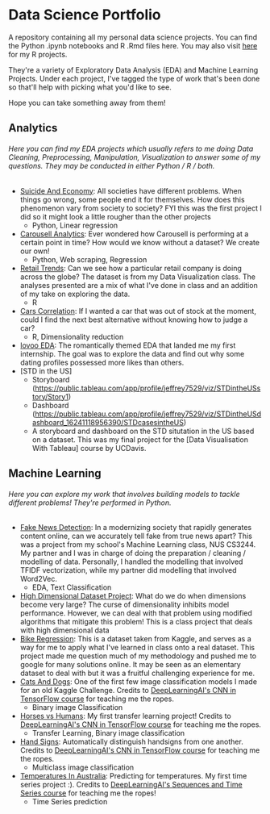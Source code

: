 # Data Science Portfolio
A repository containing all my personal data science projects. You can find the Python .ipynb notebooks and R .Rmd files here. You may also visit [here](https://rpubs.com/zenrith) for my R projects.

They're a variety of Exploratory Data Analysis (EDA) and Machine Learning Projects. Under each project, I've tagged the type of work that's been done so that'll help with picking what you'd like to see.

Hope you can take something away from them!

## Analytics
###### Here you can find my EDA projects which usually refers to me doing Data Cleaning, Preprocessing, Manipulation, Visualization to answer some of my questions. They may be conducted in either Python / R / both. 
- [Suicide And Economy](https://github.com/zenrith/Data-Science-Portfolio-/blob/main/Suicide%20And%20Economy/Suicide%20And%20Economy.ipynb): All societies have different problems. When things go wrong, some people end it for themselves. How does this phenomenon vary from society to society? FYI this was the first project I did so it might look a little rougher than the other projects
  - Python, Linear regression
- [Carousell Analytics](https://github.com/zenrith/Data-Science-Portfolio-/blob/main/Carousell%20Analytics/Carousell%20Analytics.ipynb): Ever wondered how Carousell is performing at a certain point in time? How would we know without a dataset? We create our own!
  - Python, Web scraping, Regression  
- [Retail Trends](https://rpubs.com/zenrith/Retail_Trends): Can we see how a particular retail company is doing across the globe? The dataset is from my Data Visualization class. The analyses presented are a mix of what I've done in class and an addition of my take on exploring the data.
  - R
- [Cars Correlation](https://rpubs.com/zenrith/Cars_Correlation): If I wanted a car that was out of stock at the moment, could I find the next best alternative without knowing how to judge a car? 
  - R, Dimensionality reduction
- [lovoo EDA](https://github.com/zenrith/Data-Science-Portfolio-/blob/main/lovoo%20EDA/lovoo_eda.ipynb): The romantically themed EDA that landed me my first internship. The goal was to explore the data and find out why some dating profiles possessed more likes than others. 
- [STD in the US] 
  -  Storyboard (https://public.tableau.com/app/profile/jeffrey7529/viz/STDintheUSstory/Story1)
  -  Dashboard (https://public.tableau.com/app/profile/jeffrey7529/viz/STDintheUSdashboard_16241118956390/STDcasesintheUS)
  -  A storyboard and dashboard on the STD situtation in the US based on a dataset. This was my final project for the [Data Visualisation With Tableau] course by UCDavis.

## Machine Learning  
###### Here you can explore my work that involves building models to tackle different problems! They're performed in Python.
- [Fake News Detection](https://github.com/zenrith/Data-Science-Portfolio-/tree/main/Fake%20News%20Detection): In a modernizing society that rapidly generates content online, can we accurately tell fake from true news apart? This was a project from my school's Machine Learning class, NUS CS3244. My partner and I was in charge of doing the preparation / cleaning / modelling of data. Personally, I handled the modelling that involved TFIDF vectorization, while my partner did modelling that involved Word2Vec. 
  - EDA, Text Classification
- [High Dimensional Dataset Project](https://github.com/zenrith/Data-Science-Portfolio-/blob/main/Class%20Project%20-%20High%20Dimensional%20Dataset%20Regression/Report.pdf): What do we do when dimensions become very large? The curse of dimensionality inhibits model performance. However, we can deal with that problem using modified algorithms that mitigate this problem! This is a class project that deals with high dimensional data
- [Bike Regression](https://github.com/zenrith/Data-Science-Portfolio-/blob/main/Bike%20Sharing%20Regression/bike_regression.ipynb): This is a dataset taken from Kaggle, and serves as a way for me to apply what I've learned in class onto a real dataset. This project made me question much of my methodology and pushed me to google for many solutions online. It may be seen as an elementary dataset to deal with but it was a fruitful challenging experience for me.
- [Cats And Dogs](https://github.com/zenrith/Data-Science-Portfolio-/blob/main/Cats%20And%20Dogs/Cats%20And%20Dogs.ipynb): One of the first few image classification models I made for an old Kaggle Challenge. Credits to [DeepLearningAI's CNN in TensorFlow course](https://www.coursera.org/learn/convolutional-neural-networks-tensorflow) for teaching me the ropes.
  - Binary image Classification
- [Horses vs Humans](https://github.com/zenrith/Data-Science-Portfolio-/blob/main/Horses%20vs%20Humans/Horses%20vs%20Humans.ipynb): My first transfer learning project! Credits to [DeepLearningAI's CNN in TensorFlow course](https://www.coursera.org/learn/convolutional-neural-networks-tensorflow) for teaching me the ropes.
  - Transfer Learning, Binary image classification
- [Hand Signs](https://github.com/zenrith/Data-Science-Portfolio-/blob/main/Hand%20signs/Hand%20Signs.ipynb): Automatically distinguish handsigns from one another. Credits to [DeepLearningAI's CNN in TensorFlow course](https://www.coursera.org/learn/convolutional-neural-networks-tensorflow) for teaching me the ropes.
  - Multiclass image classification
- [Temperatures In Australia](https://github.com/zenrith/Data-Science-Portfolio-/blob/main/Temperatures%20In%20Australia/Temperatures%20in%20Australia.ipynb): Predicting for temperatures. My first time series project :). Credits to [DeepLearningAI's Sequences and Time Series course](https://www.coursera.org/learn/tensorflow-sequences-time-series-and-prediction) for teaching me the ropes!
  - Time Series prediction
